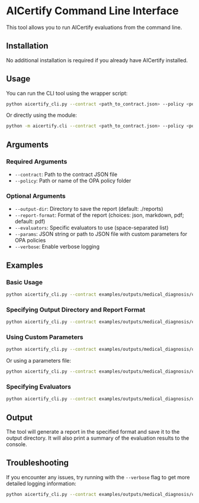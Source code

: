 # AICertify Command Line Interface

This tool allows you to run AICertify evaluations from the command line.

## Installation

No additional installation is required if you already have AICertify installed.

## Usage

You can run the CLI tool using the wrapper script:

```bash
python aicertify_cli.py --contract <path_to_contract.json> --policy <policy_folder>
```

Or directly using the module:

```bash
python -m aicertify.cli --contract <path_to_contract.json> --policy <policy_folder>
```

## Arguments

### Required Arguments

- `--contract`: Path to the contract JSON file
- `--policy`: Path or name of the OPA policy folder

### Optional Arguments

- `--output-dir`: Directory to save the report (default: ./reports)
- `--report-format`: Format of the report (choices: json, markdown, pdf; default: pdf)
- `--evaluators`: Specific evaluators to use (space-separated list)
- `--params`: JSON string or path to JSON file with custom parameters for OPA policies
- `--verbose`: Enable verbose logging

## Examples

### Basic Usage

```bash
python aicertify_cli.py --contract examples/outputs/medical_diagnosis/contract_2025-03-03_183048.json --policy eu_fairness
```

### Specifying Output Directory and Report Format

```bash
python aicertify_cli.py --contract examples/outputs/medical_diagnosis/contract_2025-03-03_183048.json --policy eu_fairness --output-dir ./my_reports --report-format markdown
```

### Using Custom Parameters

```bash
python aicertify_cli.py --contract examples/outputs/medical_diagnosis/contract_2025-03-03_183048.json --policy eu_fairness --params '{"fairness_threshold": 0.9, "toxicity_threshold": 0.5}'
```

Or using a parameters file:

```bash
python aicertify_cli.py --contract examples/outputs/medical_diagnosis/contract_2025-03-03_183048.json --policy eu_fairness --params params.json
```

### Specifying Evaluators

```bash
python aicertify_cli.py --contract examples/outputs/medical_diagnosis/contract_2025-03-03_183048.json --policy eu_fairness --evaluators fairness content_safety
```

## Output

The tool will generate a report in the specified format and save it to the output directory. It will also print a summary of the evaluation results to the console.

## Troubleshooting

If you encounter any issues, try running with the `--verbose` flag to get more detailed logging information:

```bash
python aicertify_cli.py --contract examples/outputs/medical_diagnosis/contract_2025-03-03_183048.json --policy eu_fairness --verbose
``` 